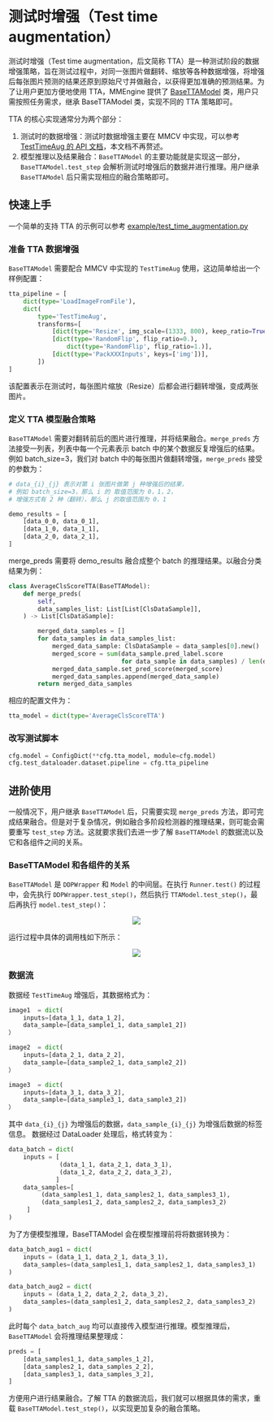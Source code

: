 # 测试时增强（Test time augmentation）

测试时增强（Test time augmentation，后文简称 TTA）是一种测试阶段的数据增强策略，旨在测试过程中，对同一张图片做翻转、缩放等各种数据增强，将增强后每张图片预测的结果还原到原始尺寸并做融合，以获得更加准确的预测结果。为了让用户更加方便地使用 TTA，MMEngine 提供了 [BaseTTAModel](mmengine.model.BaseTTAModel) 类，用户只需按照任务需求，继承 BaseTTAModel 类，实现不同的 TTA 策略即可。

TTA 的核心实现通常分为两个部分：

1. 测试时的数据增强：测试时数据增强主要在 MMCV 中实现，可以参考 [TestTimeAug 的 API 文档](mmcv.transform.TestTimeAug)，本文档不再赘述。
2. 模型推理以及结果融合：`BaseTTAModel` 的主要功能就是实现这一部分，`BaseTTAModel.test_step` 会解析测试时增强后的数据并进行推理。用户继承 `BaseTTAModel` 后只需实现相应的融合策略即可。

## 快速上手

一个简单的支持 TTA 的示例可以参考 [example/test_time_augmentation.py](https://github.com/open-mmlab/mmengine/blob/main/examples/test_time_augmentation.py)

### 准备 TTA 数据增强

`BaseTTAModel` 需要配合 MMCV 中实现的 `TestTimeAug` 使用，这边简单给出一个样例配置：

```python
tta_pipeline = [
    dict(type='LoadImageFromFile'),
    dict(
        type='TestTimeAug',
        transforms=[
            [dict(type='Resize', img_scale=(1333, 800), keep_ratio=True)],
            [dict(type='RandomFlip', flip_ratio=0.),
                dict(type='RandomFlip', flip_ratio=1.)],
            [dict(type='PackXXXInputs', keys=['img'])],
        ])
]
```

该配置表示在测试时，每张图片缩放（Resize）后都会进行翻转增强，变成两张图片。

### 定义 TTA 模型融合策略

`BaseTTAModel` 需要对翻转前后的图片进行推理，并将结果融合。`merge_preds` 方法接受一列表，列表中每一个元素表示 batch 中的某个数据反复增强后的结果。例如 batch_size=3，我们对 batch 中的每张图片做翻转增强，`merge_preds` 接受的参数为：

```python
# data_{i}_{j} 表示对第 i 张图片做第 j 种增强后的结果，
# 例如 batch_size=3，那么 i 的 取值范围为 0，1，2，
# 增强方式有 2 种（翻转），那么 j 的取值范围为 0，1

demo_results = [
    [data_0_0, data_0_1],
    [data_1_0, data_1_1],
    [data_2_0, data_2_1],
]
```

merge_preds 需要将 demo_results 融合成整个 batch 的推理结果。以融合分类结果为例：

```python
class AverageClsScoreTTA(BaseTTAModel):
    def merge_preds(
        self,
        data_samples_list: List[List[ClsDataSample]],
    ) -> List[ClsDataSample]:

        merged_data_samples = []
        for data_samples in data_samples_list:
            merged_data_sample: ClsDataSample = data_samples[0].new()
            merged_score = sum(data_sample.pred_label.score
                               for data_sample in data_samples) / len(data_samples)
            merged_data_sample.set_pred_score(merged_score)
            merged_data_samples.append(merged_data_sample)
        return merged_data_samples
```

相应的配置文件为：

```python
tta_model = dict(type='AverageClsScoreTTA')
```

### 改写测试脚本

```python
cfg.model = ConfigDict(**cfg.tta_model, module=cfg.model)
cfg.test_dataloader.dataset.pipeline = cfg.tta_pipeline
```

## 进阶使用

一般情况下，用户继承 `BaseTTAModel` 后，只需要实现 `merge_preds` 方法，即可完成结果融合。但是对于复杂情况，例如融合多阶段检测器的推理结果，则可能会需要重写 `test_step` 方法。这就要求我们去进一步了解 `BaseTTAModel` 的数据流以及它和各组件之间的关系。

### BaseTTAModel 和各组件的关系

`BaseTTAModel` 是 `DDPWrapper` 和 `Model` 的中间层。在执行 `Runner.test()` 的过程中，会先执行 `DDPWrapper.test_step()`，然后执行 `TTAModel.test_step()`，最后再执行 `model.test_step()`：

<div align=center><img src=https://user-images.githubusercontent.com/57566630/206969103-43ef8cb9-b649-4b38-a441-f489a41269b3.png></div>

运行过程中具体的调用栈如下所示：

<div align=center><img src=https://user-images.githubusercontent.com/57566630/206969958-3b4d296b-9f50-4098-a6fe-756c686db86d.png></div>

### 数据流

数据经 `TestTimeAug` 增强后，其数据格式为：

```python
image1  = dict(
    inputs=[data_1_1, data_1_2],
    data_sample=[data_sample1_1, data_sample1_2])
）

image2  = dict(
    inputs=[data_2_1, data_2_2],
    data_sample=[data_sample2_1, data_sample2_2])
）

image3  = dict(
    inputs=[data_3_1, data_3_2],
    data_sample=[data_sample3_1, data_sample3_2])
）
```

其中 `data_{i}_{j}` 为增强后的数据，`data_sample_{i}_{j}` 为增强后数据的标签信息。
数据经过 DataLoader 处理后，格式转变为：

```python
data_batch = dict(
    inputs = [
              (data_1_1, data_2_1, data_3_1),
              (data_1_2, data_2_2, data_3_2),
             ]
    data_samples=[
         (data_samples1_1, data_samples2_1, data_samples3_1),
         (data_samples1_2, data_samples2_2, data_samples3_2)
     ]
)
```

为了方便模型推理，BaseTTAModel 会在模型推理前将将数据转换为：

```python
data_batch_aug1 = dict(
    inputs = (data_1_1, data_2_1, data_3_1),
    data_samples=(data_samples1_1, data_samples2_1, data_samples3_1)
)

data_batch_aug2 = dict(
    inputs = (data_1_2, data_2_2, data_3_2),
    data_samples=(data_samples1_2, data_samples2_2, data_samples3_2)
)
```

此时每个 `data_batch_aug` 均可以直接传入模型进行推理。模型推理后，`BaseTTAModel` 会将推理结果整理成：

```python
preds = [
    [data_samples1_1, data_samples_1_2],
    [data_samples2_1, data_samples_2_2],
    [data_samples3_1, data_samples_3_2],
]
```

方便用户进行结果融合。了解 TTA 的数据流后，我们就可以根据具体的需求，重载 `BaseTTAModel.test_step()`，以实现更加复杂的融合策略。
